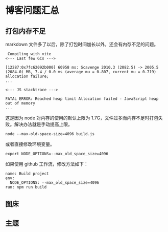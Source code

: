 # 博客问题汇总

## 打包内存不足

markdown 文件多了以后，除了打包时间加长以外，还会有内存不足的问题。

```
 Compiling with vite
<--- Last few GCs --->

[12287:0x7fc62092b000] 60958 ms: Scavenge 2010.3 (2082.5) -> 2005.5 (2084.0) MB, 7.4 / 0.0 ms (average mu = 0.807, current mu = 0.719) allocation failure;
...

<--- JS stacktrace --->

FATAL ERROR: Reached heap limit Allocation failed - JavaScript heap out of memory
...
```

这是因为 node 对内存的使用的默认上限为 1.7G，文件过多而内存不足时打包失败。解决办法就是手动提高上限。

```shell
node --max-old-space-size=4096 build.js
```

或者直接修改环境变量。

```shell
export NODE_OPTIONS=--max_old_space_size=4096
```

如果使用 github 工作流，修改方法如下：

```
name: Build project
env:
  NODE_OPTIONS: --max_old_space_size=4096
run: npm run build
```

## 图床



## 主题